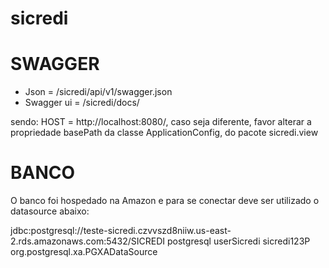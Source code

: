 # sicredi

# SWAGGER

* Json = /sicredi/api/v1/swagger.json
* Swagger ui = <HOST>/sicredi/docs/
  
 sendo: HOST = http://localhost:8080/, caso seja diferente, favor alterar a propriedade basePath da classe ApplicationConfig, do pacote sicredi.view
 
 # BANCO
 
 O banco foi hospedado na Amazon e para se conectar deve ser utilizado o datasource abaixo:
 
 <!-- DATASOURCE -->
  <datasource jndi-name="java:jboss/datasources/PostgresqlSicrediDS" pool-name="PostgresqlSicrediDS" enabled="true" use-java-context="true">
      <connection-url>jdbc:postgresql://teste-sicredi.czvvszd8niiw.us-east-2.rds.amazonaws.com:5432/SICREDI</connection-url>
      <driver>postgresql</driver>
      <security>
          <user-name>userSicredi</user-name>
          <password>sicredi123P</password>
      </security>
  </datasource>
  
  <!-- DRIVER -->
   <driver name="postgresql" module="org.postgresql">
       <xa-datasource-class>org.postgresql.xa.PGXADataSource</xa-datasource-class>
    </driver>
 
 
